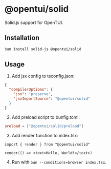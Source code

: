 # @opentui/solid

Solid.js support for OpenTUI.

## Installation

```bash
bun install solid-js @opentui/solid
```

## Usage

1. Add jsx config to tsconfig.json:

```json
{
  "compilerOptions": {
    "jsx": "preserve",
    "jsxImportSource": "@opentui/solid"
  }
}
```

2. Add preload script to bunfig.toml:

```toml
preload = ["@opentui/solid/preload"]
```

3. Add render function to index.tsx:

```tsx
import { render } from "@opentui/solid"

render(() => <text>Hello, World!</text>)
```

4. Run with `bun --conditions=browser index.tsx`.
